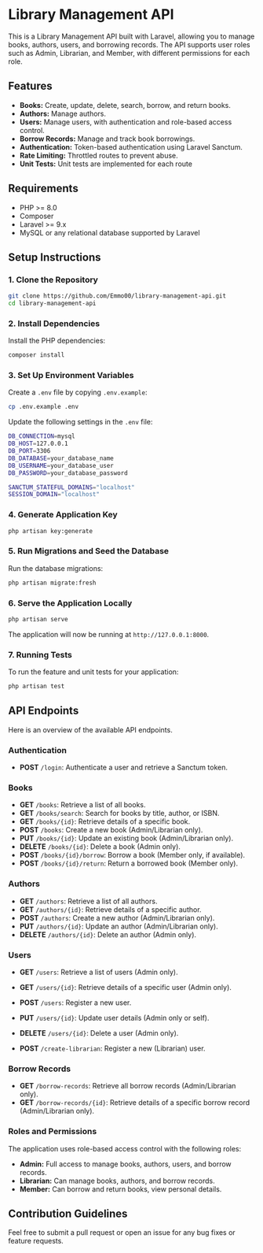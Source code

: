 # Library Management API

This is a Library Management API built with Laravel, allowing you to manage books, authors, users, and borrowing records. The API supports user roles such as Admin, Librarian, and Member, with different permissions for each role.

## Features

- **Books:** Create, update, delete, search, borrow, and return books.
- **Authors:** Manage authors.
- **Users:** Manage users, with authentication and role-based access control.
- **Borrow Records:** Manage and track book borrowings.
- **Authentication:** Token-based authentication using Laravel Sanctum.
- **Rate Limiting:** Throttled routes to prevent abuse.
- **Unit Tests:** Unit tests are implemented for each route

## Requirements

- PHP >= 8.0
- Composer
- Laravel >= 9.x
- MySQL or any relational database supported by Laravel

## Setup Instructions

### 1. Clone the Repository

```bash
git clone https://github.com/Emmo00/library-management-api.git
cd library-management-api
```

### 2. Install Dependencies

Install the PHP dependencies:

```bash
composer install
```

### 3. Set Up Environment Variables

Create a `.env` file by copying `.env.example`:

```bash
cp .env.example .env
```

Update the following settings in the `.env` file:

```bash
DB_CONNECTION=mysql
DB_HOST=127.0.0.1
DB_PORT=3306
DB_DATABASE=your_database_name
DB_USERNAME=your_database_user
DB_PASSWORD=your_database_password

SANCTUM_STATEFUL_DOMAINS="localhost"
SESSION_DOMAIN="localhost"
```

### 4. Generate Application Key

```bash
php artisan key:generate
```

### 5. Run Migrations and Seed the Database

Run the database migrations:

```bash
php artisan migrate:fresh
```

### 6. Serve the Application Locally

```bash
php artisan serve
```

The application will now be running at `http://127.0.0.1:8000`.

### 7. Running Tests

To run the feature and unit tests for your application:

```bash
php artisan test
```

## API Endpoints

Here is an overview of the available API endpoints.

### Authentication

- **POST** `/login`: Authenticate a user and retrieve a Sanctum token.

### Books

- **GET** `/books`: Retrieve a list of all books.
- **GET** `/books/search`: Search for books by title, author, or ISBN.
- **GET** `/books/{id}`: Retrieve details of a specific book.
- **POST** `/books`: Create a new book (Admin/Librarian only).
- **PUT** `/books/{id}`: Update an existing book (Admin/Librarian only).
- **DELETE** `/books/{id}`: Delete a book (Admin only).
- **POST** `/books/{id}/borrow`: Borrow a book (Member only, if available).
- **POST** `/books/{id}/return`: Return a borrowed book (Member only).

### Authors

- **GET** `/authors`: Retrieve a list of all authors.
- **GET** `/authors/{id}`: Retrieve details of a specific author.
- **POST** `/authors`: Create a new author (Admin/Librarian only).
- **PUT** `/authors/{id}`: Update an author (Admin/Librarian only).
- **DELETE** `/authors/{id}`: Delete an author (Admin only).

### Users

- **GET** `/users`: Retrieve a list of users (Admin only).
- **GET** `/users/{id}`: Retrieve details of a specific user (Admin only).
- **POST** `/users`: Register a new user.
- **PUT** `/users/{id}`: Update user details (Admin only or self).
- **DELETE** `/users/{id}`: Delete a user (Admin only).

- **POST** `/create-librarian`: Register a new (Librarian) user.

### Borrow Records

- **GET** `/borrow-records`: Retrieve all borrow records (Admin/Librarian only).
- **GET** `/borrow-records/{id}`: Retrieve details of a specific borrow record (Admin/Librarian only).

### Roles and Permissions

The application uses role-based access control with the following roles:
- **Admin:** Full access to manage books, authors, users, and borrow records.
- **Librarian:** Can manage books, authors, and borrow records.
- **Member:** Can borrow and return books, view personal details.

## Contribution Guidelines

Feel free to submit a pull request or open an issue for any bug fixes or feature requests.
